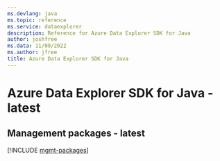 ```yaml
---
ms.devlang: java
ms.topic: reference
ms.service: dataexplorer
description: Reference for Azure Data Explorer SDK for Java
author: joshfree
ms.data: 11/09/2022
ms.author: jfree
title: Azure Data Explorer SDK for Java
---
```

# Azure Data Explorer SDK for Java - latest

## Management packages - latest
[!INCLUDE [mgmt-packages](data-explorer-mgmt-index.md)]